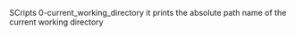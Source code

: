 SCripts 0-current_working_directory it prints the absolute path name of the current working directory

